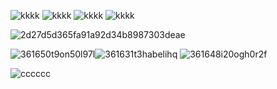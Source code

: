 

![kkkk](https://github.com/Puufaz/Puufaz/assets/138206114/4bcc000f-a779-4283-bcd6-1b3b8ef5f509) ![kkkk](https://github.com/Puufaz/Puufaz/assets/138206114/4bcc000f-a779-4283-bcd6-1b3b8ef5f509) ![kkkk](https://github.com/Puufaz/Puufaz/assets/138206114/4bcc000f-a779-4283-bcd6-1b3b8ef5f509) ![kkkk](https://github.com/Puufaz/Puufaz/assets/138206114/4bcc000f-a779-4283-bcd6-1b3b8ef5f509)




![2d27d5d365fa91a92d34b8987303deae](https://github.com/Puufaz/Puufaz/assets/138206114/4bbfaba2-1174-43d4-9b0e-ea5a1cbf9162)


![361650t9on50l97l](https://github.com/Puufaz/Puufaz/assets/138206114/0dea99d6-aacc-4cb2-abfd-f4186f5d3355)![361631t3habelihq](https://github.com/Puufaz/Puufaz/assets/138206114/d2f4184d-e0c1-4ee7-afc9-92f0ad03dfca)
![361648i20ogh0r2f](https://github.com/Puufaz/Puufaz/assets/138206114/3ce1f441-3f6f-4dfe-a573-1f3b255ab627)







![cccccc](https://github.com/Puufaz/Puufaz/assets/138206114/e4e44400-8df3-4560-a9d9-ad3148acd275)







